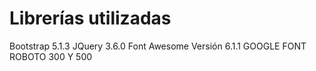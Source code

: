 # Librerías utilizadas

Bootstrap 5.1.3
JQuery 3.6.0
Font Awesome Versión 6.1.1
GOOGLE FONT ROBOTO 300 Y 500
